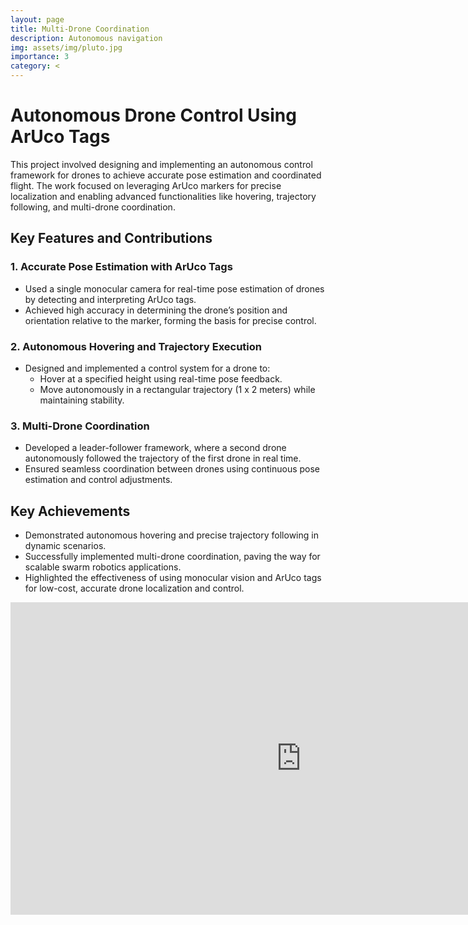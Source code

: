 ```yaml
---
layout: page
title: Multi-Drone Coordination
description: Autonomous navigation
img: assets/img/pluto.jpg
importance: 3
category: <
---
```


# Autonomous Drone Control Using ArUco Tags  

This project involved designing and implementing an autonomous control framework for drones to achieve accurate pose estimation and coordinated flight. The work focused on leveraging ArUco markers for precise localization and enabling advanced functionalities like hovering, trajectory following, and multi-drone coordination.  

## Key Features and Contributions  

### 1. **Accurate Pose Estimation with ArUco Tags**  
- Used a single monocular camera for real-time pose estimation of drones by detecting and interpreting ArUco tags.  
- Achieved high accuracy in determining the drone’s position and orientation relative to the marker, forming the basis for precise control.  

### 2. **Autonomous Hovering and Trajectory Execution**  
- Designed and implemented a control system for a drone to:  
  - Hover at a specified height using real-time pose feedback.  
  - Move autonomously in a rectangular trajectory (1 x 2 meters) while maintaining stability.  

### 3. **Multi-Drone Coordination**  
- Developed a leader-follower framework, where a second drone autonomously followed the trajectory of the first drone in real time.  
- Ensured seamless coordination between drones using continuous pose estimation and control adjustments.  

## Key Achievements  
- Demonstrated autonomous hovering and precise trajectory following in dynamic scenarios.  
- Successfully implemented multi-drone coordination, paving the way for scalable swarm robotics applications.  
- Highlighted the effectiveness of using monocular vision and ArUco tags for low-cost, accurate drone localization and control.  

<iframe width="930" height="500" src="https://www.youtube.com/embed/PdnE_47Gra4?si=VHnNhFGGLldkTy8q" title="YouTube video player" frameborder="0" allow="accelerometer; autoplay; clipboard-write; encrypted-media; gyroscope; picture-in-picture; web-share" referrerpolicy="strict-origin-when-cross-origin" allowfullscreen></iframe>
